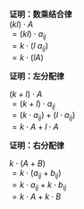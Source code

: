 **证明：数乘结合律**  
 $(kl)\cdot A$   
 $=(kl)\cdot a_{ij}$   
 $=k\cdot(l\ a_{ij})$   
 $=k\cdot(lA)$   
  
**证明：左分配律**  
  
 $(k+l)\cdot A$   
 $=(k+l)\cdot a_{ij}$   
 $=(k\cdot a_{ij})+(l\cdot a_{ij})$   
 $=k\cdot A+l\cdot A$   
  
**证明：右分配律**  
  
 $k\cdot(A+B)$   
 $=k\cdot(a_{ij}+b_{ij})$   
 $=k\cdot a_{ij}+k\cdot b_{ij}$   
 $=k\cdot A+k\cdot B$   
